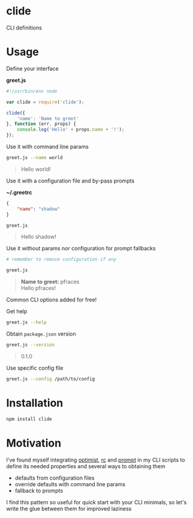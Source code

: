 # clide

CLI definitions

# Usage

Define your interface

**greet.js**

```js
#!/usr/bin/env node

var clide = require('clide');

clide({
    'name': 'Name to greet'
}, function (err, props) {
    console.log('Hello' + props.name + '!');
});
```

Use it with command line params

```sh
greet.js --name world
```

> Hello world!

Use it with a configuration file and by-pass prompts

**~/.greetrc**

```json
{
    "name": "shadow"
}
```

```sh
greet.js
```

> Hello shadow!

Use it without params nor configuration for prompt fallbacks

```sh
# remember to remove configuration if any

greet.js
```

> **Name to greet:** pfraces  
  Hello pfraces!

Common CLI options added for free!

Get help

```sh
greet.js --help
```

Obtain `package.json` version

```sh
greet.js --version
```

> 0.1.0

Use specific config file

```sh
greet.js --config /path/to/config
```

# Installation

```sh
npm install clide
```

# Motivation

I've found myself integrating [optimist][1], [rc][2] and [prompt][3] in my
CLI scripts to define its needed properties and several ways to obtaining them

*  defaults from configuration files
*  override defaults with command line params
*  fallback to prompts

I find this pattern so useful for quick start with your CLI minimals, so let's
write the glue between them for improved laziness

[1]: https://github.com/substack/node-optimist
[2]: https://github.com/dominictarr/rc
[3]: https://github.com/flatiron/prompt
